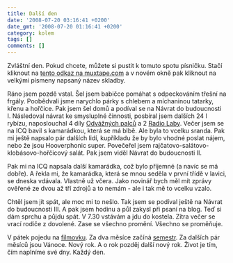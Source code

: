 ```yaml
---
title: Další den
date: '2008-07-20 03:16:41 +0200'
date_gmt: '2008-07-20 01:16:41 +0200'
category: kolem
tags: []
comments: []
---
```

<p>Zvláštní den. Pokud chcete, můžete si pustit k tomuto spotu písničku. Stačí kliknout na <a href="http://jinan.muxtape.com/" target="_blank">tento odkaz na muxtape.com</a> a v novém okně pak kliknout na velkými písmeny napsaný název skladby.</p>
<p>Ráno jsem pozdě vstal. Šel jsem babičce pomáhat s odpeckováním třešní na frgály. Poobědvali jsme narychlo párky s chlebem a míchaninou tatarky, křenu a hořčice. Pak jsem šel domů a podíval se na Návrat do budoucnosti I. Následoval návrat ke smysluplné činnosti, posbíral jsem dalších 24 l rybízu, naposlouchal 4 díly <a href="http://radio1.cz/odvaznepalce/">Odvážných palců</a> a 2 <a href="http://www.wnyc.org/shows/radiolab/">Radio Laby</a>. Večer jsem se na ICQ bavil s kamarádkou, která se má blbě. Ale byla to vcelku sranda. Pak mi ještě napsalo pár dalších lidí, kupříkladu že by bylo vhodné poslat nájem, nebo že jsou Hooverphonic super. Povečeřel jsem rajčatovo-salátovo-klobásovo-hořčicový salát. Pak jsem viděl Návrat do budoucnosti II.</p>
<p>Pak mi na ICQ napsala další kamarádka, což bylo příjemné (a navíc se má dobře). A řekla mi, že kamarádka, která se mnou seděla v první třídě v lavici, se dneska vdávala. Vlastně už včera. Jako novinář bych měl mít zprávy ověřené ze dvou až tří zdrojů a to nemám - ale i tak mě to vcelku vzalo.</p>
<p>Chtěl jsem jít spát, ale moc mi to nešlo. Tak jsem se podíval ještě na Návrat do budoucnosti III. A pak jsem hodinu a půl zakysl při psaní na blog. Teď si dám sprchu a půjdu spát. V 7.30 vstávám a jdu do kostela. Zítra večer se vrací rodiče z dovolené. Zase se všechno promění. Všechno se proměňuje. </p>
<p>V pátek pojedu na <a href="http://lfs.cz">filmovku</a>. Za dva měsíce začíná <a href="http://fss.muni.cz">semestr</a>. Za dalších pár měsíců jsou Vánoce. Nový rok. A o rok pozděj další nový rok. Život je tím, čím naplníme své dny. Každý den.</p>
